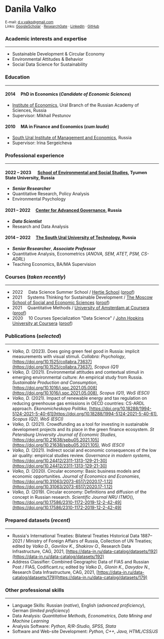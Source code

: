 # Danila Valko
<sup>E-mail: d.v.valko@gmail.com</sup><br>
<sup>Links:  [GoogleScholar](https://scholar.google.com/citations?user=nqKyAvUAAAAJ&hl=ru)  ·  [ResearchGate](https://www.researchgate.net/profile/Danila-Valko)  ·  [LinkedIn](http://www.linkedin.com/in/ellariel)  ·  [GitHub](https://github.com/ellariel)</sup>

### Academic interests and expertise	
___
- Sustainable Development & Circular Economy
- Environmental Attitudes & Behavior
- Social Data Science for Sustainability


### Education
___
#### 2014 &emsp;PhD in Economics (*Candidate of Economic Sciences*)
- [Institute of Economics](https://uiec.ru/), Ural Branch of the Russian Academy of Sciences, Russia
- Supervisor: Mikhail Pestunov

#### 2010 &emsp;MA in Finance and Economics (*cum laude*)
- [South Ural Institute of Management and Economics](https://www.inueco.ru/), Russia
- Supervisor: Irina Sergeicheva

### Professional experience
___
#### 2022 – 2023 &emsp; [School of Environmental and Social Studies](http://anthropo.school/english), Tyumen State University, Russia
- ***Senior Researcher***
- Quantitative Research, Policy Analysis
- Environmental Psychology

#### 2021 – 2022 &emsp;[Center for Advanced Governance](https://cpur.ru/en/), Russia
- ***Data Scientist***
- Research and Data Analysis

#### 2014 – 2022 &emsp;[The South Ural University of Technology](https://www.inueco.ru/), Russia
- ***Senior Researcher***, ***Associate Professor***
- Quantitative Analysis, Econometrics (*ANOVA, SEM, ATET, PSM, CS-ADRL*)
- Teaching Economics, BA/MA Supervision

### Courses (*taken recently*)
___
- 2022 &emsp;Data Science Summer School / [Hertie School](https://www.hertie-school.org/en/) ([proof](https://sun9-8.userapi.com/P3CXta04ajoSGk95XtlhZTQIukYbfaQ_fE6kVQ/wxPjvEBQdzY.jpg))
- 2021 &emsp;Systems Thinking for Sustainable Development / [The Moscow School of Social
and Economic Sciences](https://www.msses.ru/kursy/novaya-ekologiya-cistemnoe-myshlenie-dlya-ustoychivogo-razvitiya/) ([proof](https://sun9-30.userapi.com/ivH13Q-UZZp-kuAvUzFtnnxyQaL0-OIpX-LaJw/g2LhFOmtlws.jpg))
- 2021 &emsp;Quantitative Methods / [University of Amsterdam at Coursera](https://www.coursera.org/learn/quantitative-methods) ([proof](https://www.coursera.org/verify/96SKPB7CEG3B))
- 2020 &emsp;10 Courses Specialization "Data Science" / [John Hopkins University at Coursera](https://www.coursera.org/specializations/jhu-data-science) ([proof](https://www.coursera.org/account/accomplishments/specialization/P9XK9DY3Q9CA))

### Publications (*selected*)
___
- *Valko, D.* (2023). Does going green feel good in Russia: implicit measurements with visual stimuli. *Collabra: Psychology*, [https://doi.org/10.1525/collabra.73637](https://doi.org/10.1525/collabra.73637), *Scopus (Q1)*
- *Valko, D.* (2021). Environmental attitudes and contextual stimuli in emerging environmental culture: An empirical study from Russia. *Sustainable Production and Consumption*, [https://doi.org/10.1016/j.spc.2021.05.008](https://doi.org/10.1016/j.spc.2021.05.008), *Scopus (Q1), WoS (ESCI)*
- *Valko, D.* (2021). Impact of renewable energy and tax regulation on reducing greenhouse gas emissions in OECD countries: CS-ARDL approach. *Ekonomicheskaya Politika*, [https://doi.org/10.18288/1994-5124-2021-5-40-61](https://doi.org/10.18288/1994-5124-2021-5-40-61), *Scopus (Q2), WoS (ESCI)*
- *Valko, D.* (2021). Crowdfunding as a tool for investing in sustainable development projects and its place in the green finance ecosystem. *St Petersburg University Journal of Economic Studies*, [https://doi.org/10.21638/spbu05.2021.105](https://doi.org/10.21638/spbu05.2021.105), *WoS (ESCI)*
- *Valko, D.* (2021). Indirect social and economic consequences of the low air quality: empirical studies review. *Governance in modern systems*, [https://doi.org/10.24412/2311-1313-129-21-30](https://doi.org/10.24412/2311-1313-129-21-30)
- *Valko, D.* (2020). Circular economy: Basic business models and economic opportunities. *Journal of Economics and Economies*, [https://doi.org/10.31063/2073-6517/2020.17-1.12](https://doi.org/10.31063/2073-6517/2020.17-1.12)
- *Valko, D.* (2019). Circular economy: Definitions and diffusion of the concept in Russian research. *Scientific Journal NRU ITMO*(), [https://doi.org/10.17586/2310-1172-2019-12-2-42-49](https://doi.org/10.17586/2310-1172-2019-12-2-42-49)

### Prepared datasets (*recent*)
___
- Russia's International Treaties: Bilateral Treaties Historical Data 1887–2021 / Ministry of Foreign Affairs of Russia, Collection of UN Treaties; edited by *Valko D., Gavrilov K., Shakirov O.*, Research Data Infrastructure, CAG, 2021, [https://data-in.ru/data-catalog/datasets/192](https://data-in.ru/data-catalog/datasets/192) 
- Address Classifier: Combined Geographic Data of FIAS and Russian Post / FIAS, Codificant.ru; edited by *Valko D., Glonin K., Davydov N.*, Research Data Infrastructure, CAG, 2021, [https://data-in.ru/data-catalog/datasets/179](https://data-in.ru/data-catalog/datasets/179)

### Other professional skills
___
- Language Skills: Russian (*native*), English (*advanced proficiency*), German (*limited proficiency*)
- Data Analysis: *Quantitative Methods, Econometrics, Data Mining and Machine Learning*
- Analysis Software: *Python, R/R-Studio, SPSS, Stata*
- Software and Web-site Development: *Python, C++, Java, HTML/CSS/JS*




